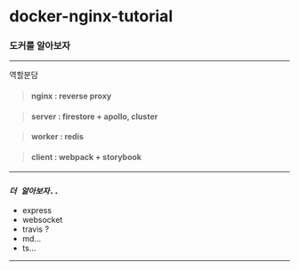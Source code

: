 # docker-nginx-tutorial

### 도커를 알아보자

---

역할분담

> #### nginx : reverse proxy

> #### server : firestore + apollo, cluster

> #### worker : redis

> #### client : webpack + storybook

---

### **_`더 알아보자..`_**

- express
- websocket
- travis ?
- md...
- ts...

---
